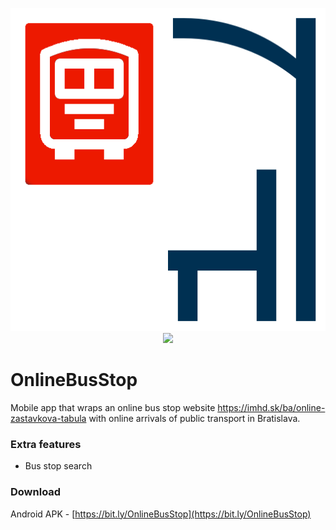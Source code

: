 <p align="middle">
  <img src="/assets/icon.png" height="517"  />
  <img height="500" src="https://i.postimg.cc/fRDmYXcX/aaa.jpg">
</p>

# OnlineBusStop

Mobile app that wraps an online bus stop website https://imhd.sk/ba/online-zastavkova-tabula with online arrivals of public transport in Bratislava.

### Extra features

- Bus stop search

### Download

Android APK - [https://bit.ly/OnlineBusStop](https://bit.ly/OnlineBusStop)
